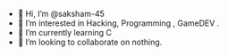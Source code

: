 - 👋 Hi, I’m @saksham-45
- 👀 I’m interested in Hacking, Programming , GameDEV .
- 🌱 I’m currently learning C
- 💞️ I’m looking to collaborate on nothing.

<!---
saksham-45/saksham-45 is a ✨ special ✨ repository because its `README.md` (this file) appears on your GitHub profile.
You can click the Preview link to take a look at your changes.
--->
